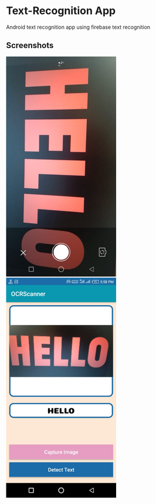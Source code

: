 # Text-Recognition App
Android text recognition app using firebase text recognition
## Screenshots
<img src="Images/image2.jpeg" width=300>
<img src="Images/image1.jpeg" width=300>
